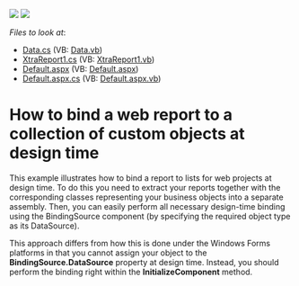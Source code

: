 <!-- default badges list -->
[![](https://img.shields.io/badge/Open_in_DevExpress_Support_Center-FF7200?style=flat-square&logo=DevExpress&logoColor=white)](https://supportcenter.devexpress.com/ticket/details/E1936)
[![](https://img.shields.io/badge/📖_How_to_use_DevExpress_Examples-e9f6fc?style=flat-square)](https://docs.devexpress.com/GeneralInformation/403183)
<!-- default badges end -->
<!-- default file list -->
*Files to look at*:

* [Data.cs](./CS/Reports/Data.cs) (VB: [Data.vb](./VB/Reports/Data.vb))
* [XtraReport1.cs](./CS/Reports/XtraReport1.cs) (VB: [XtraReport1.vb](./VB/Reports/XtraReport1.vb))
* [Default.aspx](./CS/ShowReport/Default.aspx) (VB: [Default.aspx](./VB/ShowReport/Default.aspx))
* [Default.aspx.cs](./CS/ShowReport/Default.aspx.cs) (VB: [Default.aspx.vb](./VB/ShowReport/Default.aspx.vb))
<!-- default file list end -->
# How to bind a web report to a collection of custom objects at design time


<p>This example illustrates how to bind a report to lists for web projects at design time. To do this you need to extract your reports together with the corresponding classes representing your business objects into a separate assembly. Then, you can easily perform all necessary design-time binding using the BindingSource component (by specifying the required object type as its DataSource).</p><p>This approach differs from how this is done under the Windows Forms platforms in that you cannot assign your object to the <strong>BindingSource.DataSource</strong> property at design time. Instead, you should perform the binding right within the <strong>InitializeComponent</strong> method.</p>

<br/>


